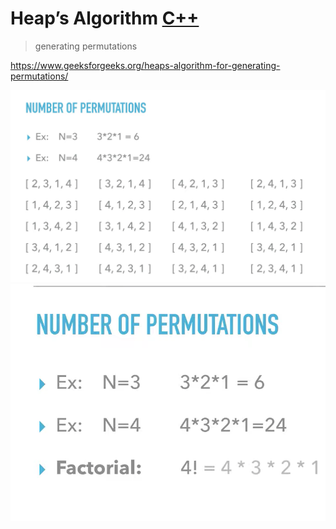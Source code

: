 # Heap’s Algorithm  [C++](./heap.cpp)

> generating permutations

https://www.geeksforgeeks.org/heaps-algorithm-for-generating-permutations/

![image](./permutation-1.png)
![image](./permutation-2.png)
